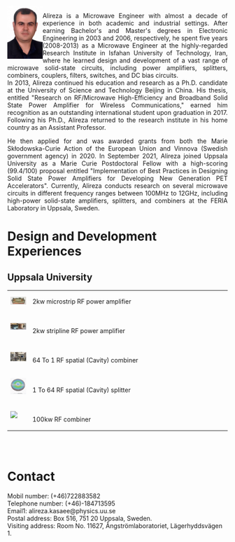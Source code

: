 <img src="./imgs/AlirezaJPG.jpg" align="left" width="16%"/>
<p align="justify">Alireza is a Microwave Engineer with almost a decade of experience in both academic and industrial settings. After earning Bachelor's and Master's degrees in Electronic Engineering in 2003 and 2006, respectively, he spent five years (2008-2013) as a Microwave Engineer at the highly-regarded Research Institute in Isfahan University of Technology, Iran, where he learned design and development of a vast range of microwave solid-state circuits, including power amplifiers, splitters, combiners, couplers, filters, switches, and DC bias circuits. 
<br/>
In 2013, Alireza continued his education and research as a Ph.D. candidate at the University of Science and Technology Beijing in China. His thesis, entitled "Research on RF/Microwave High-Efficiency and Broadband Solid State Power Amplifier for Wireless Communications," earned him recognition as an outstanding international student upon graduation in 2017. Following his Ph.D., Alireza returned to the research institute in his home country as an Assistant Professor. 

<p align="justify">He then applied for and was awarded grants from both the Marie Skłodowska-Curie Action of the European Union and Vinnova (Swedish government agency) in 2020. In September 2021, Alireza joined Uppsala University as a Marie Curie Postdoctoral Fellow with a high-scoring (99.4/100) proposal entitled "Implementation of Best Practices in Designing Solid State Power Amplifiers for Developing New Generation PET Accelerators". Currently, Alireza conducts research on several microwave circuits in different frequency ranges between 100MHz to 12GHz, including high-power solid-state amplifiers, splitters, and combiners at the FERIA Laboratory in Uppsala, Sweden.
</p>
<h1> Design and Development Experiences</h1>
<h2> Uppsala University</h2>

<table style="width:100%" "border:1px solid black">
<body>  

<!--1 2kwmicrostrip************************************* -->
 <tr>
    <td><img src="./imgs/2kwmicrostrip.jpg" /></td>
    <td style="width:90%"> <p align="justify"> 2kw microstrip RF power amplifier </p> </td>
</tr>
<!--2 2kwstripline************************************ -->
 <tr>
    <td><img src="./imgs/2kwstripline.jpg" /></td>
    <td> <br> <p align="justify"> 2kw stripline RF power amplifier </p> </td>
 </tr>
<!--3 Cavity_combiner********************************** -->    
 <tr>
    <td><img src="./imgs/Cavity_combiner.jpg" align="left" /></td>
    <td> <br> <p align="justify"> 64 To 1 RF spatial (Cavity) combiner </p> </td>
 </tr>
<!--4 Splitter1to64************************************** -->    
  <tr> 
    <td><img src="./imgs/Splitter1to64.jpg" align="left" /></td>
    <td> <br><p align="justify">1 To 64 RF spatial (Cavity) splitter </p> </td>
  </tr>
<!--5 *************************************************** -->    
  <tr> 
    <td><img src="./imgs/100kwcombinergif.gif" /></td>
    <td> <br> <p align="justify">100kw RF combiner</p> </td>
  </tr>
<!-- *************************************************** -->    
  </body>
  </table>


</p> <br/>
<br/>
<h1> Contact</h1>
<p>
Mobil number: (+46)722883582<br/>
Telephone number: (+46)-184713595<br/>
Email1: alireza.kasaee@physics.uu.se<br/>
Postal address: Box 516, 751 20 Uppsala, Sweden. <br/>
Visiting address: Room No. 11627, Ångströmlaboratoriet, Lägerhyddsvägen 1.</p>


